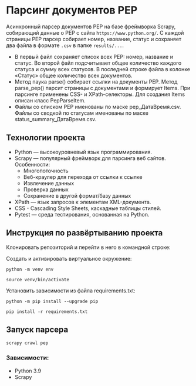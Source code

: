 # Парсинг документов PEP

Асинхронный парсер документов PEP на базе фреймворка Scrapy, собирающий данные о
PEP с сайта `https://www.python.org/`.
С каждой страницы PEP парсер собирает номер, название, статус и сохраняет
два файла в формате `.csv` в папке `results/...`.

* В первый файл сохраняет список всех PEP: номер, название и статус.
  Во второй файл подсчитывает общее количество каждого статуса и сумму всех
  статусов.
  В последней строке файла в колонке «Статус» общее количество всех документов.
* Метод паука parse() собирает ссылки на документы PEP.
  Метод parse_pep() парсит страницы с документами и формирует Items.
  При парсинге применены CSS- и XPath-селекторы.
  Для создания Items описан класс PepParseItem.
* Файлы со списком PEP именованы по маске pep_ДатаВремя.csv.
  Файлы со сводкой по статусам именованы по маске status_summary_ДатаВремя.csv.

## Технологии проекта

* Python — высокоуровневый язык программирования.
* Scrapy — популярный фреймворк для парсинга веб сайтов. Особенности:
    * Многопоточность
    * Веб-краулер для перехода от ссылки к ссылке
    * Извлечение данных
    * Проверка данных
    * Сохранение в другой формат/базу данных
* XPath — язык запросов к элементам XML-документа. 
* CSS - Cascading Style Sheets, каскадные таблицы стилей.
* Pytest — среда тестирования, основанная на Python. 

## Инструкция по развёртыванию проекта

Клонировать репозиторий и перейти в него в командной строке:


Создать и активировать виртуальное окружение:

```
python -m venv env

source venv/bin/activate
```

Установить зависимости из файла requirements.txt:

```
python -m pip install --upgrade pip

pip install -r requirements.txt
```

## Запуск парсера

```
scrapy crawl pep
```

### Зависимости:

* Python 3.9
* Scrapy